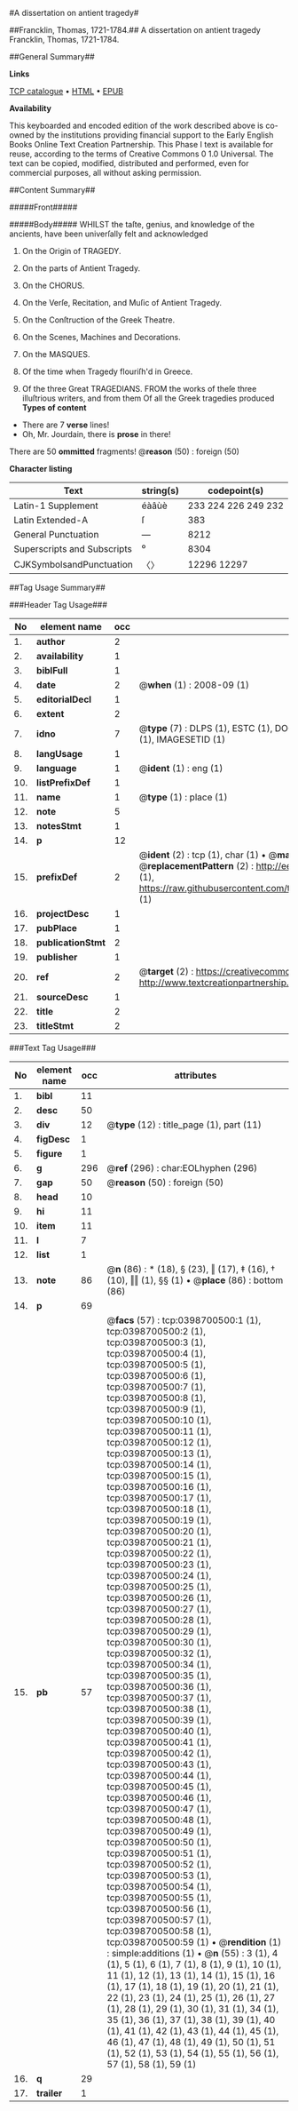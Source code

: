 #A dissertation on antient tragedy#

##Francklin, Thomas, 1721-1784.##
A dissertation on antient tragedy
Francklin, Thomas, 1721-1784.

##General Summary##

**Links**

[TCP catalogue](http://www.ota.ox.ac.uk/tcp/)  • 
[HTML](http://tei.it.ox.ac.uk/tcp/Texts-HTML/free/004/004847790.html)  • 
[EPUB](http://tei.it.ox.ac.uk/tcp/Texts-EPUB/free/004/004847790.epub)

**Availability**

This keyboarded and encoded edition of the
	       work described above is co-owned by the institutions
	       providing financial support to the Early English Books
	       Online Text Creation Partnership. This Phase I text is
	       available for reuse, according to the terms of Creative
	       Commons 0 1.0 Universal. The text can be copied,
	       modified, distributed and performed, even for
	       commercial purposes, all without asking permission.


##Content Summary##

#####Front#####

#####Body#####
WHILST the taſte, genius, and knowledge of the ancients, have been univerſally felt and acknowledged
1. On the Origin of TRAGEDY.

1. On the parts of Antient Tragedy.

1. On the CHORUS.

1. On the Verſe, Recitation, and Muſic of Antient Tragedy.

1. On the Conſtruction of the Greek Theatre.

1. On the Scenes, Machines and Decorations.

1. On the MASQUES.

1. Of the time when Tragedy flouriſh'd in Greece.

1. Of the three Great TRAGEDIANS.
FROM the works of theſe three illuſtrious writers, and from them Of all the Greek tragedies produced
**Types of content**

  * There are 7 **verse** lines!
  * Oh, Mr. Jourdain, there is **prose** in there!

There are 50 **ommitted** fragments! 
 @__reason__ (50) : foreign (50)

**Character listing**


|Text|string(s)|codepoint(s)|
|---|---|---|
|Latin-1 Supplement|éàâùè|233 224 226 249 232|
|Latin Extended-A|ſ|383|
|General Punctuation|—|8212|
|Superscripts             and Subscripts|⁰|8304|
|CJKSymbolsandPunctuation|〈〉|12296 12297|

##Tag Usage Summary##

###Header Tag Usage###

|No|element name|occ|attributes|
|---|---|---|---|
|1.|__author__|2||
|2.|__availability__|1||
|3.|__biblFull__|1||
|4.|__date__|2| @__when__ (1) : 2008-09 (1)|
|5.|__editorialDecl__|1||
|6.|__extent__|2||
|7.|__idno__|7| @__type__ (7) : DLPS (1), ESTC (1), DOCNO (1), TCP (1), GALEDOCNO (1), CONTENTSET (1), IMAGESETID (1)|
|8.|__langUsage__|1||
|9.|__language__|1| @__ident__ (1) : eng (1)|
|10.|__listPrefixDef__|1||
|11.|__name__|1| @__type__ (1) : place (1)|
|12.|__note__|5||
|13.|__notesStmt__|1||
|14.|__p__|12||
|15.|__prefixDef__|2| @__ident__ (2) : tcp (1), char (1)  •  @__matchPattern__ (2) : ([0-9\-]+):([0-9IVX]+) (1), (.+) (1)  •  @__replacementPattern__ (2) : http://eebo.chadwyck.com/downloadtiff?vid=$1&page=$2 (1), https://raw.githubusercontent.com/textcreationpartnership/Texts/master/tcpchars.xml#$1 (1)|
|16.|__projectDesc__|1||
|17.|__pubPlace__|1||
|18.|__publicationStmt__|2||
|19.|__publisher__|1||
|20.|__ref__|2| @__target__ (2) : https://creativecommons.org/publicdomain/zero/1.0/ (1), http://www.textcreationpartnership.org/docs/. (1)|
|21.|__sourceDesc__|1||
|22.|__title__|2||
|23.|__titleStmt__|2||


###Text Tag Usage###

|No|element name|occ|attributes|
|---|---|---|---|
|1.|__bibl__|11||
|2.|__desc__|50||
|3.|__div__|12| @__type__ (12) : title_page (1), part (11)|
|4.|__figDesc__|1||
|5.|__figure__|1||
|6.|__g__|296| @__ref__ (296) : char:EOLhyphen (296)|
|7.|__gap__|50| @__reason__ (50) : foreign (50)|
|8.|__head__|10||
|9.|__hi__|11||
|10.|__item__|11||
|11.|__l__|7||
|12.|__list__|1||
|13.|__note__|86| @__n__ (86) : * (18), § (23), ‖ (17), ‡ (16), † (10), ‖‖ (1), §§ (1)  •  @__place__ (86) : bottom (86)|
|14.|__p__|69||
|15.|__pb__|57| @__facs__ (57) : tcp:0398700500:1 (1), tcp:0398700500:2 (1), tcp:0398700500:3 (1), tcp:0398700500:4 (1), tcp:0398700500:5 (1), tcp:0398700500:6 (1), tcp:0398700500:7 (1), tcp:0398700500:8 (1), tcp:0398700500:9 (1), tcp:0398700500:10 (1), tcp:0398700500:11 (1), tcp:0398700500:12 (1), tcp:0398700500:13 (1), tcp:0398700500:14 (1), tcp:0398700500:15 (1), tcp:0398700500:16 (1), tcp:0398700500:17 (1), tcp:0398700500:18 (1), tcp:0398700500:19 (1), tcp:0398700500:20 (1), tcp:0398700500:21 (1), tcp:0398700500:22 (1), tcp:0398700500:23 (1), tcp:0398700500:24 (1), tcp:0398700500:25 (1), tcp:0398700500:26 (1), tcp:0398700500:27 (1), tcp:0398700500:28 (1), tcp:0398700500:29 (1), tcp:0398700500:30 (1), tcp:0398700500:32 (1), tcp:0398700500:34 (1), tcp:0398700500:35 (1), tcp:0398700500:36 (1), tcp:0398700500:37 (1), tcp:0398700500:38 (1), tcp:0398700500:39 (1), tcp:0398700500:40 (1), tcp:0398700500:41 (1), tcp:0398700500:42 (1), tcp:0398700500:43 (1), tcp:0398700500:44 (1), tcp:0398700500:45 (1), tcp:0398700500:46 (1), tcp:0398700500:47 (1), tcp:0398700500:48 (1), tcp:0398700500:49 (1), tcp:0398700500:50 (1), tcp:0398700500:51 (1), tcp:0398700500:52 (1), tcp:0398700500:53 (1), tcp:0398700500:54 (1), tcp:0398700500:55 (1), tcp:0398700500:56 (1), tcp:0398700500:57 (1), tcp:0398700500:58 (1), tcp:0398700500:59 (1)  •  @__rendition__ (1) : simple:additions (1)  •  @__n__ (55) : 3 (1), 4 (1), 5 (1), 6 (1), 7 (1), 8 (1), 9 (1), 10 (1), 11 (1), 12 (1), 13 (1), 14 (1), 15 (1), 16 (1), 17 (1), 18 (1), 19 (1), 20 (1), 21 (1), 22 (1), 23 (1), 24 (1), 25 (1), 26 (1), 27 (1), 28 (1), 29 (1), 30 (1), 31 (1), 34 (1), 35 (1), 36 (1), 37 (1), 38 (1), 39 (1), 40 (1), 41 (1), 42 (1), 43 (1), 44 (1), 45 (1), 46 (1), 47 (1), 48 (1), 49 (1), 50 (1), 51 (1), 52 (1), 53 (1), 54 (1), 55 (1), 56 (1), 57 (1), 58 (1), 59 (1)|
|16.|__q__|29||
|17.|__trailer__|1||
